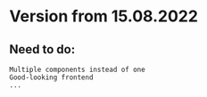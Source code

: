 # Version from 15.08.2022

## Need to do:
```
Multiple components instead of one
Good-looking frontend
...
```


